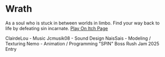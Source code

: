 # Wrath
As a soul who is stuck in between worlds in limbo. Find your way back to life by defeating sin incarnate.
<a href="https://jonathanhaws.itch.io/wrath">Play On Itch Page</a>

ClairdeLou - Music 
Jcmusik08 - Sound Design 
NaisSais - Modeling / Texturing 
Nemo - Animation / Programming 
"SPIN" Boss Rush Jam 2025 Entry